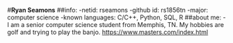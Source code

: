 #**Ryan Seamons**
##info:
-netid: rseamons
-github id: rs1856tn
-major: computer science
-known languages: C/C++, Python, SQL, R
##about me:
-I am a senior computer science student from Memphis, TN. My hobbies are golf and trying to play the banjo. https://www.masters.com/index.html
